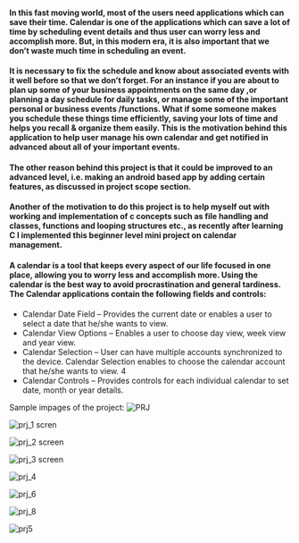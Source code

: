 #### In this fast moving world, most of the users need applications which can save their time.  Calendar is one of the applications which can save a lot of time by scheduling event details and thus user can worry less and accomplish more. But, in this modern era, it is also important that we don’t waste much time in scheduling an event. 

#### It is necessary to fix the schedule and know about associated events with it well before so that we don’t forget. For an instance if  you are about to plan up some of your business appointments on the same day ,or planning a day schedule for daily tasks, or manage some of the important personal or business events /functions. What if some someone makes you schedule these things time efficiently, saving your lots of time and helps you recall & organize them easily. This is the motivation behind this application to help user manage his own calendar and get notified in advanced about all of your important events. 

#### The other reason behind this project is that it could be improved to an advanced level, i.e. making an android based app by adding certain features, as discussed in project scope section.

#### Another of the motivation to do this project is to help myself out with working and implementation of c concepts such as file handling and classes, functions and looping structures etc., as recently after learning C I implemented this beginner level mini project on calendar management. 

#### A calendar is a tool that keeps every aspect of our life focused in one place, allowing you to worry less and accomplish more. Using the calendar is the best way to avoid procrastination and general tardiness. The Calendar applications contain the following fields and controls: 

 -  Calendar Date Field – Provides the current date or enables a user to select a date that he/she wants to view. 
 -  Calendar View Options – Enables a user to choose day view, week view and year view. 
 -  Calendar Selection – User can have multiple accounts synchronized to the device. Calendar Selection enables to choose the calendar account that he/she wants to view. 4 
 -  Calendar Controls – Provides controls for each individual calendar to set date, month or year details.

Sample impages of the project:
![PRJ](https://user-images.githubusercontent.com/76397085/142154236-cc53b2f8-93c5-43dd-94d5-9fed7c4a8bab.PNG)

![prj_1 scren](https://user-images.githubusercontent.com/76397085/142154245-cca4ab7b-8db6-4d3a-bc08-8973e302974d.PNG)

![prj_2 screen](https://user-images.githubusercontent.com/76397085/142154249-a034411a-7ff7-40c4-bea0-8a8c40008ea7.PNG)

![prj_3 screen](https://user-images.githubusercontent.com/76397085/142154251-50933462-702a-4b4f-bb93-bebedb75cc1e.PNG)

![prj_4](https://user-images.githubusercontent.com/76397085/142154252-b3ca0bec-60e7-416e-aeca-44569772515f.PNG)

![prj_6](https://user-images.githubusercontent.com/76397085/142154254-8c543355-c986-4bb0-b4f9-736914345717.PNG)

![prj_8](https://user-images.githubusercontent.com/76397085/142154257-68f2564d-d149-4bcb-b445-1025a0be6b8b.PNG)

![prj5](https://user-images.githubusercontent.com/76397085/142154260-8501edf1-2a7b-4e8b-b823-7a2cfd42254c.PNG)
